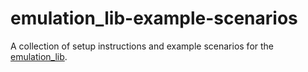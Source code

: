 # emulation_lib-example-scenarios
A collection of setup instructions and example scenarios for the [emulation_lib](https://github.com/theuerse/emulation_lib).

